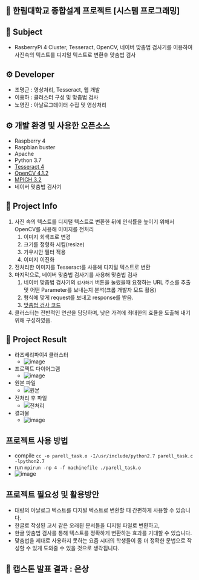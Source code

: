 ## 📌 한림대학교 종합설계 프로젝트 [시스템 프로그래밍]
## 📕 Subject
* RasberryPi 4 Cluster, Tesseract, OpenCV, 네이버 맞춤법 검사기를 이용하여 사진속의 텍스트를 디지털 텍스트로 변환후 맞춤법 검사
## ⚙ Developer
* 조명근 : 영상처리, Tesseract, 웹 개발
* 이용하 : 클러스터 구성 및 맞춤법 검사
* 노영진 : 아날로그데이터 수집 및 영상처리
## ⚙ 개발 환경 및 사용한 오픈소스
* Raspberry 4
* Raspbian buster
* Apache
* Python 3.7
* [Tesseract 4](https://github.com/tesseract-ocr/tesseract)
* [OpenCV 4.1.2](https://github.com/opencv)
* [MPICH 3.2](https://mpich.org)
* 네이버 맞춤법 검사기
## 📒 Project Info
1.  사진 속의 텍스트를 디지털 텍스트로 변환한 뒤에 인식률을 높이기 위해서 OpenCV를 사용해 이미지를 전처리
    1.  이미지 회색조로 변경
    2.  크기를 정형화 시킴(resize)
    3.  가우시안 필터 적용
    4.  이미지 이진화
2.  전처리한 이미지를 Tesseract를 사용해 디지털 텍스트로 변환
3.  마지막으로, 네이버 맞춤법 검사기를 사용해 맞춤법 검사
    1.  네이버 맞춤법 검사기의 `검사하기` 버튼을 눌렀을때 요청하는 URL 주소를 추출 및 어떤 Parameter를 보내는지 분석(크롬 개발자 모드 활용)
    2.  형식에 맞게 request를 보내고 response를 받음.
    3.  [맞춤법 검사 코드](https://github.com/dding-g/Tesseract_Korean_Converter/blob/master/OCR/han_spell.py)
4.  클러스터는 전반적인 연산을 담당하며, 낮은 가격에 최대한의 효율을 도출해 내기 위해 구성하였음. 
## 🥕 Project Result
* 라즈베리파이4 클러스터
    * ![image](https://user-images.githubusercontent.com/29707967/82061388-9ba1f500-9703-11ea-8261-2313ab5a4619.png)
* 프로젝트 다이어그램
    * ![image](https://user-images.githubusercontent.com/50908416/70037432-e5859b80-15f9-11ea-9389-5ce549cb98a3.png)
* 원본 파일
    * ![원본](https://user-images.githubusercontent.com/50908416/69917893-6df72580-14ae-11ea-84a7-58eed32f9519.jpg)
* 전처리 후 파일
    * ![전처리](https://user-images.githubusercontent.com/50908416/69917894-6e8fbc00-14ae-11ea-8643-b1f7602b5f32.PNG)
* 결과물
    * ![image](https://user-images.githubusercontent.com/50908416/69995253-18487900-1593-11ea-8fcb-c7a11816d51c.png)

## 프로젝트 사용 방법
* compile
`cc -o parell_task.o -I/usr/include/python2.7 parell_task.c -lpython2.7`
* run
`mpirun -np 4 -f machinefile ./parell_task.o`
* ![image](https://user-images.githubusercontent.com/50908416/70001141-dd990d80-159f-11ea-97dd-01ce61341e2f.png)
## 프로젝트 필요성 및 활용방안
* 대량의 아날로그 텍스트를 디지털 텍스트로 변환할 때 간편하게 사용할 수 있습니다.
* 한글로 작성된 고서 같은 오래된 문서들을 디지털 파일로 변환하고, 
* 한글 맞춤법 검사를 통해 텍스트를 정확하게 변환하는 효과를 기대할 수 있습니다.
* 맞춤법을 제대로 사용하지 못하는 요즘 시대의 학생들이 좀 더 정확한 문법으로 작성할 수 있게 도와줄 수 있을 것으로 생각됩니다.

## 🏅 캡스톤 발표 결과 : 은상
